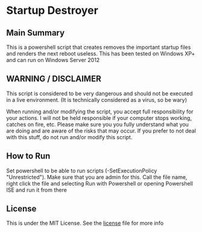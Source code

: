 # Startup Destroyer

Main Summary
------------

This is a powershell script that creates removes the important startup files and renders the next reboot useless.
This has been tested on Windows XP+ and can run on Windows Server 2012

WARNING / DISCLAIMER
--------------------

This script is considered to be very dangerous and should not be executed in a live environment. 
(It is technically considered as a virus, so be wary)

When running and/or modifying the script, you accept full responsibility for your actions.
I will not be held responsible if your computer stops working, catches on fire, etc. 
Please make sure you you fully understand what you are doing and are aware of the risks that may occur.
If you prefer to not deal with this stuff, do not run and/or modify this script.

How to Run
----------

Set powershell to be able to run scripts (-SetExecutionPolicy "Unrestricted"). Make sure that you are admin for this.
Call the file name, right click the file and selecting Run with Powershell or opening Powershell ISE and run it from there

License
-------

This is under the MIT License. See the [license](LICENSE) file for more info
